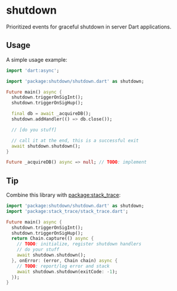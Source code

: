 # shutdown

Prioritized events for graceful shutdown in server Dart applications.

## Usage

A simple usage example:

````dart
import 'dart:async';

import 'package:shutdown/shutdown.dart' as shutdown;

Future main() async {
  shutdown.triggerOnSigInt();
  shutdown.triggerOnSigHup();

  final db = await _acquireDB();
  shutdown.addHandler(() => db.close());

  // [do you stuff]

  // call it at the end, this is a successful exit
  await shutdown.shutdown();
}

Future _acquireDB() async => null; // TODO: implement
````

## Tip

Combine this library with [package:stack_trace](https://pub.dartlang.org/packages/stack_trace):

````dart
import 'package:shutdown/shutdown.dart' as shutdown;
import 'package:stack_trace/stack_trace.dart';

Future main() async {
  shutdown.triggerOnSigInt();
  shutdown.triggerOnSigHup();
  return Chain.capture(() async {
    // TODO: initialize, register shutdown handlers
    // do your stuff
    await shutdown.shutdown();
  }, onError: (error, Chain chain) async {
    // TODO: report/log error and stack
    await shutdown.shutdown(exitCode: -1);
  });
}
````
